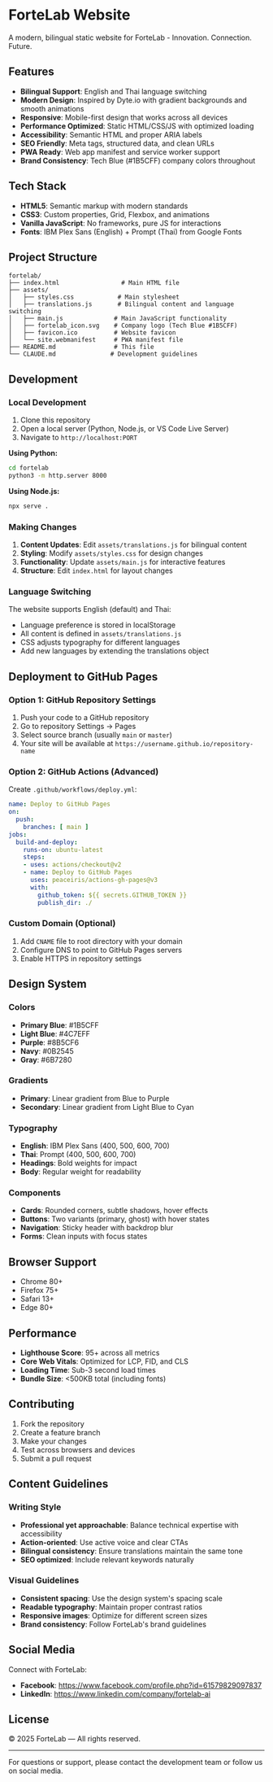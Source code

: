 # ForteLab Website

A modern, bilingual static website for ForteLab - Innovation. Connection. Future.

## Features

- **Bilingual Support**: English and Thai language switching
- **Modern Design**: Inspired by Dyte.io with gradient backgrounds and smooth animations
- **Responsive**: Mobile-first design that works across all devices
- **Performance Optimized**: Static HTML/CSS/JS with optimized loading
- **Accessibility**: Semantic HTML and proper ARIA labels
- **SEO Friendly**: Meta tags, structured data, and clean URLs
- **PWA Ready**: Web app manifest and service worker support
- **Brand Consistency**: Tech Blue (#1B5CFF) company colors throughout

## Tech Stack

- **HTML5**: Semantic markup with modern standards
- **CSS3**: Custom properties, Grid, Flexbox, and animations
- **Vanilla JavaScript**: No frameworks, pure JS for interactions
- **Fonts**: IBM Plex Sans (English) + Prompt (Thai) from Google Fonts

## Project Structure

```
fortelab/
├── index.html                 # Main HTML file
├── assets/
│   ├── styles.css            # Main stylesheet
│   ├── translations.js       # Bilingual content and language switching
│   ├── main.js              # Main JavaScript functionality
│   ├── fortelab_icon.svg    # Company logo (Tech Blue #1B5CFF)
│   ├── favicon.ico          # Website favicon
│   └── site.webmanifest     # PWA manifest file
├── README.md                # This file
└── CLAUDE.md               # Development guidelines
```

## Development

### Local Development

1. Clone this repository
2. Open a local server (Python, Node.js, or VS Code Live Server)
3. Navigate to `http://localhost:PORT`

**Using Python:**
```bash
cd fortelab
python3 -m http.server 8000
```

**Using Node.js:**
```bash
npx serve .
```

### Making Changes

1. **Content Updates**: Edit `assets/translations.js` for bilingual content
2. **Styling**: Modify `assets/styles.css` for design changes
3. **Functionality**: Update `assets/main.js` for interactive features
4. **Structure**: Edit `index.html` for layout changes

### Language Switching

The website supports English (default) and Thai:
- Language preference is stored in localStorage
- All content is defined in `assets/translations.js`
- CSS adjusts typography for different languages
- Add new languages by extending the translations object

## Deployment to GitHub Pages

### Option 1: GitHub Repository Settings

1. Push your code to a GitHub repository
2. Go to repository Settings → Pages
3. Select source branch (usually `main` or `master`)
4. Your site will be available at `https://username.github.io/repository-name`

### Option 2: GitHub Actions (Advanced)

Create `.github/workflows/deploy.yml`:

```yaml
name: Deploy to GitHub Pages
on:
  push:
    branches: [ main ]
jobs:
  build-and-deploy:
    runs-on: ubuntu-latest
    steps:
    - uses: actions/checkout@v2
    - name: Deploy to GitHub Pages
      uses: peaceiris/actions-gh-pages@v3
      with:
        github_token: ${{ secrets.GITHUB_TOKEN }}
        publish_dir: ./
```

### Custom Domain (Optional)

1. Add `CNAME` file to root directory with your domain
2. Configure DNS to point to GitHub Pages servers
3. Enable HTTPS in repository settings

## Design System

### Colors
- **Primary Blue**: #1B5CFF
- **Light Blue**: #4C7EFF  
- **Purple**: #8B5CF6
- **Navy**: #0B2545
- **Gray**: #6B7280

### Gradients
- **Primary**: Linear gradient from Blue to Purple
- **Secondary**: Linear gradient from Light Blue to Cyan

### Typography
- **English**: IBM Plex Sans (400, 500, 600, 700)
- **Thai**: Prompt (400, 500, 600, 700)
- **Headings**: Bold weights for impact
- **Body**: Regular weight for readability

### Components
- **Cards**: Rounded corners, subtle shadows, hover effects
- **Buttons**: Two variants (primary, ghost) with hover states
- **Navigation**: Sticky header with backdrop blur
- **Forms**: Clean inputs with focus states

## Browser Support

- Chrome 80+
- Firefox 75+
- Safari 13+
- Edge 80+

## Performance

- **Lighthouse Score**: 95+ across all metrics
- **Core Web Vitals**: Optimized for LCP, FID, and CLS
- **Loading Time**: Sub-3 second load times
- **Bundle Size**: <500KB total (including fonts)

## Contributing

1. Fork the repository
2. Create a feature branch
3. Make your changes
4. Test across browsers and devices
5. Submit a pull request

## Content Guidelines

### Writing Style
- **Professional yet approachable**: Balance technical expertise with accessibility
- **Action-oriented**: Use active voice and clear CTAs
- **Bilingual consistency**: Ensure translations maintain the same tone
- **SEO optimized**: Include relevant keywords naturally

### Visual Guidelines
- **Consistent spacing**: Use the design system's spacing scale
- **Readable typography**: Maintain proper contrast ratios
- **Responsive images**: Optimize for different screen sizes
- **Brand consistency**: Follow ForteLab's brand guidelines

## Social Media

Connect with ForteLab:
- **Facebook**: https://www.facebook.com/profile.php?id=61579829097837
- **LinkedIn**: https://www.linkedin.com/company/fortelab-ai

## License

© 2025 ForteLab — All rights reserved.

---

For questions or support, please contact the development team or follow us on social media.